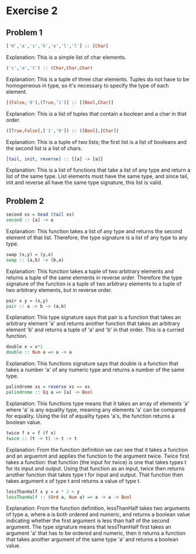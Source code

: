 # Exercise 2
## Problem 1
```haskell
['H','a','s','k','e','l','l'] :: [Char]
```
Explanation: This is a simple list of char elements.

```haskell
('c','a','t') :: (Char,Char,Char)
```
Explanation: This is a tuple of three char elements. Tuples do not have to be homogeneous in type, so it's necessary to specify the type of each element.

```haskell
[(False,'0'),(True,'1')] :: [(Bool,Char)]
```
Explanation: This is a list of tuples that contain a boolean and a char in that order.

```haskell
([True,False],['1','0']) :: ([Bool],[Char])
```
Explanation: This is a tuple of two lists; the first list is a list of booleans and the second list is a list of chars.

```haskell
[tail, init, reverse] :: [[a] -> [a]]
```
Explanation: This is a list of functions that take a list of any type and return a list of the same type. List elements must have the same type, and since tail, init and reverse all have the same type signature, this list is valid.
## Problem 2
```haskell
second xs = head (tail xs)
second :: [a] -> a
```
Explanation: This function takes a list of any type and returns the second element of that list. Therefore, the type signature is a list of any type to any type.

```haskell
swap (x,y) = (y,x)
swap :: (a,b) -> (b,a)
```
Explanation: This function takes a tuple of two arbitrary elements and returns a tuple of the same elements in reverse order. Therefore the type signature of the function is a tuple of two arbitrary elements to a tuple of two arbitrary elements, but in reverse order.

```haskell
pair x y = (x,y)
pair :: a -> b -> (a,b)
```
Explanation: This type signature says that pair is a function that takes an arbitrary element 'a' and returns another function that takes an arbitrary element 'b' and returns a tuple of 'a' and 'b' in that order. This is a curried function.

```haskell
double x = x*2
double :: Num a => a -> a
```
Explanation: This functions signature says that double is a function that takes a number 'a' of any numeric type and returns a number of the same type. 

```haskell
palindrome xs = reverse xs == xs
palindrome :: Eq a => [a] -> Bool
```
Explanation: This functions type means that it takes an array of elements 'a' where 'a' is any equality type, meaning any elements 'a' can be compared for equality. Using the list of equality types 'a's, the function returns a boolean value.

```haskell
twice f x = f (f x)
twice :: (t -> t) -> t -> t
```
Explanation: From the function definition we can see that it takes a function and an arguemnt and applies the function to the argument twice. Twice first takes a function: that function (the input for twice) is one that takes types t for its input and output. Using that function as an input, twice then returns another function that takes type t for input and output. That function then takes argument x of type t and returns a value of type t. 

```haskell
lessThanHalf x y = x * 2 < y
lessThanHalf :: (Ord a, Num a) => a -> a -> Bool
```
Explanation: From the function definition, lessThanHalf takes two arguments of type a, where a is both ordered and numeric, and returns a boolean value indicating whether the first argument is less than half of the second argument. The type signature means that lessThanHalf first takes an argument 'a' that has to be ordered and numeric, then it returns a function that takes another argument of the same type 'a' and returns a boolean value.